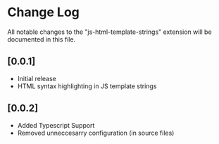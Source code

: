 # Change Log

All notable changes to the "js-html-template-strings" extension will be documented in this file.

## [0.0.1]

- Initial release
- HTML syntax highlighting in JS template strings

## [0.0.2]

- Added Typescript Support
- Removed unneccesarry configuration (in source files)
